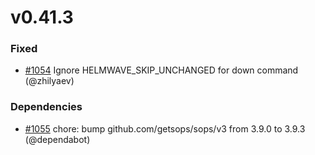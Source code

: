 # v0.41.3

### Fixed

* [#1054](https://github.com/helmwave/helmwave/issues/1054) Ignore HELMWAVE_SKIP_UNCHANGED for down command (@zhilyaev)

### Dependencies

* [#1055](https://github.com/helmwave/helmwave/issues/1055) chore: bump github.com/getsops/sops/v3 from 3.9.0 to 3.9.3 (@dependabot)

